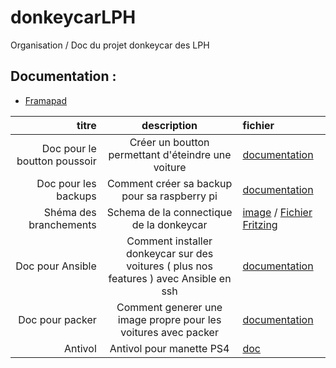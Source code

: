 # donkeycarLPH
Organisation / Doc du projet donkeycar des LPH

## Documentation :

- [Framapad](https://annuel.framapad.org/p/LPH-donkeycar)


titre | description | fichier
 ---: | :---: | :--- 
Doc pour le boutton poussoir | Créer un boutton permettant d'éteindre une voiture | [documentation](doc/boutton/Boutton_poussoir.md)
Doc pour les backups | Comment créer sa backup pour sa raspberry pi | [documentation](doc/backup/car-backup-procedure.md)
Shéma des branchements| Schema de la connectique de la donkeycar | [image](doc/schema/schema-electronique.png) / [Fichier Fritzing](doc/schema/shema-electronique.fzz)
Doc pour Ansible | Comment installer donkeycar sur des voitures ( plus nos features ) avec Ansible en ssh | [documentation](ansible/README.md)
Doc pour packer | Comment generer une image propre pour les voitures avec packer | [documentation](packer/README.md)
Antivol | Antivol pour manette PS4 | [doc](anti-theft-ps4/README.md)

